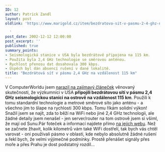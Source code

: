 ```yaml
---
ID: 12
author: Patrick Zandl
layout: post
oldlink: 'https://www.marigold.cz/item/bezdratova-sit-v-pasmu-2-4-ghz-na-vzdalenost-115-km

  '
post_date: 2002-12-12 12:00:00
post_excerpt: ''
published: true
summary_points:
- Seismologická stanice v USA byla bezdrátově připojena na 115 km.
- Použita byla 2,4 GHz technologie se směrovou anténou.
- Rychlost přenosu dat dosahovala 300 kbps.
- Úspěch byl dán absencí rušení v dané lokalitě.
title: "Bezdrátová síť v pásmu 2,4 GHz na vzdálenost 115 km"
---
```


V ComputerWorldu jsem <A href="http://www.cw.cz/cw.nsf/page/E16C716E020A6B94C1256C870047BD7B" target=_blank>narazil na zajímavý článeček</A> věnovaný skutečnosti, že výzkumníci v USA <STRONG>připojili bezdrátovou sítí v pásmu 2,4 GHz seismologickou stanici na ostrově na vzdálenost 115 km</STRONG>. Použili k tomu standardní technologie a metrové směrové síto jako anténu - a všechno jim to šlape na rychlosti 300 kbps. Tomu říkám solidní výkon! Snažil jsem se najít, zda to běží na WiFi nebo jiné 2,4 GHz technologii, ale žádné detaily jsem nenašel - jen server/router na tom ostrově jsem si všiml, že mají od Sunu.Pár foteček a informací najdete přímo <A href="http://hpwren.ucsd.edu/news/021101.html" target=_blank>na jejich webu</A>. Než se začnete žhavit, kolik kilometrů vám také WiFi dostřelí, tak bych vás chtěl varovat - oni používali pásmo v oblasti, kde nebylo absolutně žádné rušení a řekl bych, že velmi výjimečné podmínky. Prostě přenášet signály přes moře a přes Prahu je dost podstatný rozdíl...